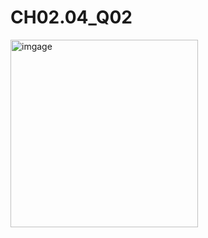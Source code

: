 # CH02.04_Q02

<img width="300" height="300" alt="imgage" src="https://github.com/user-attachments/assets/fecd95f6-005c-45cd-87d4-632be88702de"/>
